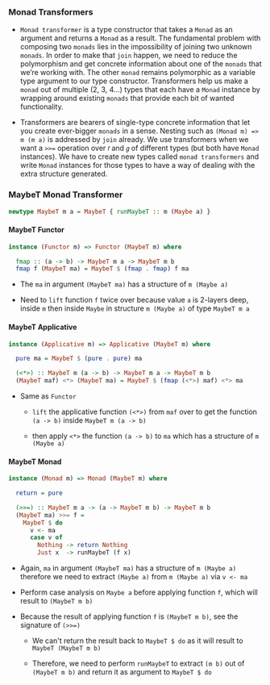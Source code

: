 ### Monad Transformers
 - `Monad transformer` is a type constructor that takes a `Monad` as an argument and returns a `Monad` as a result.
   The fundamental problem with composing two `monads` lies in the impossibility of joining two unknown `monads`.
   In order to make that `join` happen, we need to reduce the polymorphism and get concrete information about one of the
   `monads` that we’re working with. The other `monad` remains polymorphic as a variable type argument to our type
   constructor. Transformers help us make a `monad` out of multiple (2, 3, 4...) types that each have a `Monad` instance
   by wrapping around existing `monads` that provide each bit of wanted functionality.

 - Transformers are bearers of single-type concrete information that let you create ever-bigger `monads` in a sense.
   Nesting such as `(Monad m) => m (m a)` is addressed by `join` already. We use transformers when we want
   a `>>=` operation over `𝑓` and `𝑔` of different types (but both have `Monad` instances). We have to create
   new types called `monad transformers` and write `Monad` instances for those types to have a way of dealing with the
   extra structure generated.

### MaybeT Monad Transformer
```haskell
newtype MaybeT m a = MaybeT { runMaybeT :: m (Maybe a) }
```

#### MaybeT Functor
```haskell
instance (Functor m) => Functor (MaybeT m) where

  fmap :: (a -> b) -> MaybeT m a -> MaybeT m b
  fmap f (MaybeT ma) = MaybeT $ (fmap . fmap) f ma
```
  - The `ma` in argument `(MaybeT ma)` has a structure of `m (Maybe a)`
  
  - Need to `lift` function `f` twice over because value `a` is 2-layers deep, inside `m` then inside `Maybe`
    in structure `m (Maybe a)` of type `MaybeT m a`

#### MaybeT Applicative
```haskell
instance (Applicative m) => Applicative (MaybeT m) where

  pure ma = MaybeT $ (pure . pure) ma

  (<*>) :: MaybeT m (a -> b) -> MaybeT m a -> MaybeT m b
  (MaybeT maf) <*> (MaybeT ma) = MaybeT $ (fmap (<*>) maf) <*> ma
```
  - Same as `Functor`

    - `lift` the applicative function `(<*>)` from `maf` over to get the function `(a -> b)` inside `MaybeT m (a -> b)`

    - then apply `<*>` the function `(a -> b)` to `ma` which has a structure of `m (Maybe a)`

#### MaybeT Monad
```haskell
instance (Monad m) => Monad (MaybeT m) where

  return = pure

  (>>=) :: MaybeT m a -> (a -> MaybeT m b) -> MaybeT m b
  (MaybeT ma) >>= f =
    MaybeT $ do
      v <- ma
      case v of
        Nothing -> return Nothing
        Just x  -> runMaybeT (f x)
```
  - Again, `ma` in argument `(MaybeT ma)` has a structure of `m (Maybe a)` therefore we need to extract `(Maybe a)` from
   `m (Maybe a)` via `v <- ma`

  - Perform case analysis on `Maybe a` before applying function `f`, which will result to `(MaybeT m b)`

  - Because the result of applying function `f` is `(MaybeT m b)`, see the signature of `(>>=)`

    - We can't return the result back to `MaybeT $ do` as it will result to `MaybeT (MaybeT m b)`

    - Therefore, we need to perform `runMaybeT` to extract `(m b)` out of `(MaybeT m b)` and return it as argument to `MaybeT $ do`


